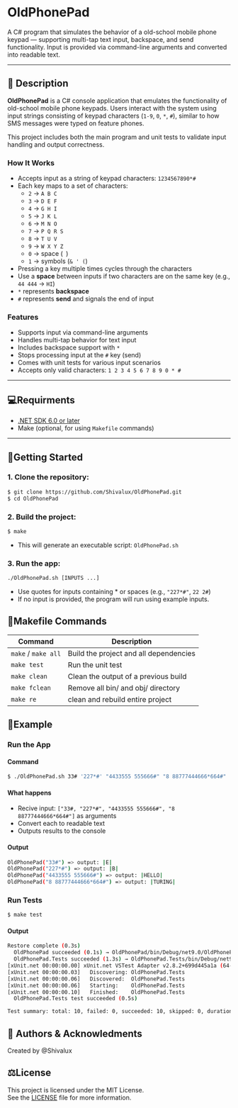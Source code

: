 # OldPhonePad

A C# program that simulates the behavior of a old-school mobile phone keypad — supporting multi-tap text input, backspace, and send functionality. Input is provided via command-line arguments and converted into readable text.

---

## 📝 Description

**OldPhonePad** is a C# console application that emulates the functionality of old-school mobile phone keypads. Users interact with the system using input strings consisting of keypad characters (`1-9`, `0`, `*`, `#`), similar to how SMS messages were typed on feature phones.

This project includes both the main program and unit tests to validate input handling and output correctness.

### How It Works

- Accepts input as a string of keypad characters: `1234567890*#`
- Each key maps to a set of characters:
  - `2` → `A B C`
  - `3` → `D E F`
  - `4` → `G H I`
  - `5` → `J K L`
  - `6` → `M N O`
  - `7` → `P Q R S`
  - `8` → `T U V`
  - `9` → `W X Y Z`
  - `0` → space (` `)
  - `1` → symbols (`& ' (`)
- Pressing a key multiple times cycles through the characters
- Use a **space** between inputs if two characters are on the same key (e.g., `44 444` → `HI`)
- `*` represents **backspace**
- `#` represents **send** and signals the end of input

###  Features

- Supports input via command-line arguments  
- Handles multi-tap behavior for text input  
- Includes backspace support with `*`  
- Stops processing input at the `#` key (send)  
- Comes with unit tests for various input scenarios  
- Accepts only valid characters: `1 2 3 4 5 6 7 8 9 0 * #`

---

## 💻Requirments
- [.NET SDK 6.0 or later](https://dotnet.microsoft.com/)
- Make (optional, for using `Makefile` commands)

---

## 🚀Getting Started

### 1. Clone the repository:
```bash
$ git clone https://github.com/Shivalux/OldPhonePad.git
$ cd OldPhonePad
```
### 2. Build the project:
```bash
$ make
```
* This will generate an executable script: `OldPhonePad.sh`
### 3. Run the app:
```bash
./OldPhonePad.sh [INPUTS ...]
```
* Use quotes for inputs containing * or spaces (e.g., `"227*#"`, `22 2#`)
* If no input is provided, the program will run using example inputs.

## 🧰Makefile Commands

Command | Description|
--------|------------|
`make` / `make all` | Build the project and all dependencies |
`make test` | Run the unit test |
`make clean` | Clean the output of a previous build |
`make fclean` | Remove all bin/ and obj/ directory |
`make re` | clean and rebuild entire project |

## 🧪Example

### Run the App

#### Command 

```bash
$ ./OldPhonePad.sh 33# '227*#' "4433555 555666#" "8 88777444666*664#"
```
#### What happens

* Recive input:
`["33#, "227*#", "4433555 555666#", "8 88777444666*664#"]` as arguments
* Convert each to readable text
* Outputs results to the console

#### Output

```bash
OldPhonePad("33#") => output: |E|
OldPhonePad("227*#") => output: |B|
OldPhonePad("4433555 555666#") => output: |HELLO|
OldPhonePad("8 88777444666*664#") => output: |TURING|
```
### Run Tests

```bash
$ make test
```

####  Output
```bash
Restore complete (0.3s)
  OldPhonePad succeeded (0.1s) → OldPhonePad/bin/Debug/net9.0/OldPhonePad.dll
  OldPhonePad.Tests succeeded (1.3s) → OldPhonePad.Tests/bin/Debug/net9.0/OldPhonePad.Tests.dll
[xUnit.net 00:00:00.00] xUnit.net VSTest Adapter v2.8.2+699d445a1a (64-bit .NET 9.0.10)
[xUnit.net 00:00:00.03]   Discovering: OldPhonePad.Tests
[xUnit.net 00:00:00.06]   Discovered:  OldPhonePad.Tests
[xUnit.net 00:00:00.06]   Starting:    OldPhonePad.Tests
[xUnit.net 00:00:00.10]   Finished:    OldPhonePad.Tests
  OldPhonePad.Tests test succeeded (0.5s)

Test summary: total: 10, failed: 0, succeeded: 10, skipped: 0, duration: 0.5s
```

## 👥 Authors & Acknowledments

Created by @Shivalux

## ⚖️License

This project is licensed under the MIT License.  
See the [LICENSE](LICENSE) file for more information.